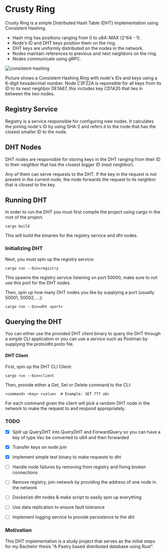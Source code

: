 # Crusty Ring

Crusty Ring is a simple Distributed Hash Table (DHT) implementation using Consistent Hashing.

- Hash ring has positions ranging from 0 to u64::MAX (2^64 - 1).
- Node's ID and DHT keys position them on the ring.
- DHT keys are uniformly distributed on the nodes in the network.
- Nodes maintain references to previous and next neighbors on the ring.
- Nodes communicate using gRPC.

![consistent-hashing](https://github.com/atedesch1/crustyring/assets/64045396/e34039d5-f7e8-474d-bb7e-deebab80f87b)

Picture shows a Consistent Hashing Ring with node's IDs and keys using a 6-digit hexadecimal number. Node C3F22A is reponsible for all keys from its ID to its next neighbor DE1A67, this includes key CD1A35 that lies in between the two nodes.


## Registry Service
Registry is a service responsible for configuring new nodes. It calculates the joining node's ID by using SHA-2 and refers it to the node that has the closest smaller ID to the node. 

## DHT Nodes
DHT nodes are responsible for storing keys in the DHT ranging from their ID to their neighbor that has the closest bigger ID (next neighbor). 

Any of them can serve requests to the DHT. If the key in the request is not present in the current node, the node forwards the request to its neighbor that is closest to the key. 

## Running DHT
In order to run the DHT you must first compile the project using cargo in the root of the project.
```
cargo build
```
This will build the binaries for the registry service and dht nodes.

### Initializing DHT

Next, you must spin up the registry service:
```
cargo run --bin=registry
```
This spawns the registry service listening on port 50000, make sure to not use this port for the DHT nodes.

Then, spin up how many DHT nodes you like by supplying a port (usually 50001, 50002, ...):
```
cargo run --bin=dht <port>
```

## Querying the DHT

You can either use the provided DHT client binary to query the DHT through a simple CLI application or you can use a service such as Postman by supplying the proto/dht.proto file.

#### DHT Client

First, spin up the DHT CLI Client:
```
cargo run --bin=client
```
Then, provide either a Get, Set or Delete command to the CLI:
```
<command> <key> <value>  # Example: SET 777 abc
```
For each command given the client will pick a random DHT node in the network to make the request to and respond appropriately.


### TODO

- [x] Split up QueryDHT into QueryDHT and ForwardQuery so you can have a key of type Vec<u8> be converted to u64 and then forwarded
- [x] Transfer keys on node join
- [x] Implement simple test binary to make requests to dht
- [ ] Handle node failures by removing from registry and fixing broken connections
- [ ] Remove registry, join network by providing the address of one node in the network
- [ ] Dockerize dht nodes & make script to easily spin up everything
- [ ] Use data replication to ensure fault tolerance
- [ ] Implement logging service to provide persistence to the dht


### Motivation

This DHT implementation is a study project that serves as the initial steps for my Bachelor thesis "A Pastry based distributed database using Rust".
